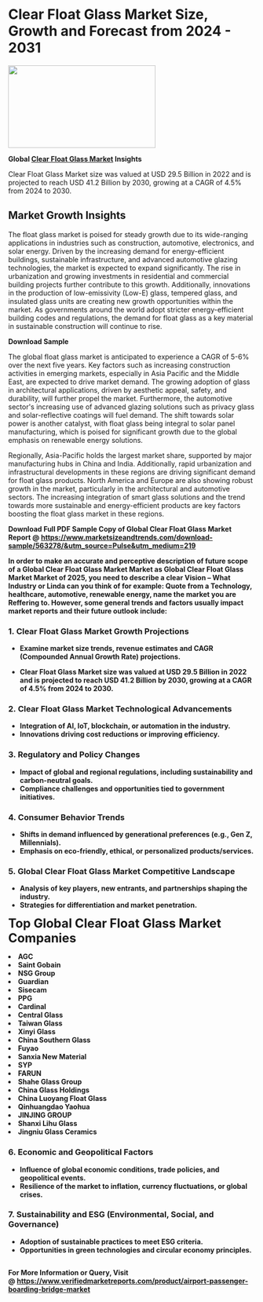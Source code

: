 <H1>Clear Float Glass Market Size, Growth and Forecast from 2024 - 2031</H1><img class="aligncenter size-medium wp-image-584254" src="https://thirdeyenews.in/wp-content/uploads/2024/09/Global-Market-Research-300x168.jpeg" alt="" width="300" height="168" /><p><strong>Global&nbsp;<a href="https://www.marketsizeandtrends.com/download-sample/563278/&amp;utm_source=Pulse&amp;utm_medium=219">Clear Float Glass Market</a> Insights</strong></p><p>Clear Float Glass Market size was valued at USD 29.5 Billion in 2022 and is projected to reach USD 41.2 Billion by 2030, growing at a CAGR of 4.5% from 2024 to 2030.</p><p><h2>Market Growth Insights</h2> <p>The float glass market is poised for steady growth due to its wide-ranging applications in industries such as construction, automotive, electronics, and solar energy. Driven by the increasing demand for energy-efficient buildings, sustainable infrastructure, and advanced automotive glazing technologies, the market is expected to expand significantly. The rise in urbanization and growing investments in residential and commercial building projects further contribute to this growth. Additionally, innovations in the production of low-emissivity (Low-E) glass, tempered glass, and insulated glass units are creating new growth opportunities within the market. As governments around the world adopt stricter energy-efficient building codes and regulations, the demand for float glass as a key material in sustainable construction will continue to rise.</p> <p><strong>Download Sample</strong></p> <p>The global float glass market is anticipated to experience a CAGR of 5-6% over the next five years. Key factors such as increasing construction activities in emerging markets, especially in Asia Pacific and the Middle East, are expected to drive market demand. The growing adoption of glass in architectural applications, driven by aesthetic appeal, safety, and durability, will further propel the market. Furthermore, the automotive sector's increasing use of advanced glazing solutions such as privacy glass and solar-reflective coatings will fuel demand. The shift towards solar power is another catalyst, with float glass being integral to solar panel manufacturing, which is poised for significant growth due to the global emphasis on renewable energy solutions.</p> <p>Regionally, Asia-Pacific holds the largest market share, supported by major manufacturing hubs in China and India. Additionally, rapid urbanization and infrastructural developments in these regions are driving significant demand for float glass products. North America and Europe are also showing robust growth in the market, particularly in the architectural and automotive sectors. The increasing integration of smart glass solutions and the trend towards more sustainable and energy-efficient products are key factors boosting the float glass market in these regions.</p> <p><strong></p><p><span class=""><strong>Download Full PDF Sample Copy of Global Clear Float Glass Market Report</strong> @ <a href="https://www.marketsizeandtrends.com/download-sample/563278/&amp;utm_source=Pulse&amp;utm_medium=219" target="_blank">https://www.marketsizeandtrends.com/download-sample/563278/&amp;utm_source=Pulse&amp;utm_medium=219</a></span></p><p>In order to make an accurate and perceptive description of future scope of a Global&nbsp;Clear Float Glass Market Market as Global&nbsp;Clear Float Glass Market Market of 2025, you need to describe a clear Vision &ndash; What Industry or Linda can you think of for example: Quote from a Technology, healthcare, automotive, renewable energy, name the market you are Reffering to. However, some general trends and factors usually impact market reports and their future outlook include:</p><h3>1.&nbsp;<strong>Clear Float Glass Market Growth Projections</strong></h3><ul><li>Examine market size trends, revenue estimates and CAGR (Compounded Annual Growth Rate) projections.</li><li><p>Clear Float Glass Market size was valued at USD 29.5 Billion in 2022 and is projected to reach USD 41.2 Billion by 2030, growing at a CAGR of 4.5% from 2024 to 2030.</p></li></ul><h3>2.&nbsp;<strong>Clear Float Glass Market Technological Advancements</strong></h3><ul><li>Integration of AI, IoT, blockchain, or automation in the industry.</li><li>Innovations driving cost reductions or improving efficiency.</li></ul><h3>3.&nbsp;<strong>Regulatory and Policy Changes</strong></h3><ul><li>Impact of global and regional regulations, including sustainability and carbon-neutral goals.</li><li>Compliance challenges and opportunities tied to government initiatives.</li></ul><h3>4.&nbsp;<strong>Consumer Behavior Trends</strong></h3><ul><li>Shifts in demand influenced by generational preferences (e.g., Gen Z, Millennials).</li><li>Emphasis on eco-friendly, ethical, or personalized products/services.</li></ul><h3>5.&nbsp;<strong>Global Clear Float Glass Market Competitive Landscape</strong></h3><ul><li>Analysis of key players, new entrants, and partnerships shaping the industry.</li><li>Strategies for differentiation and market penetration.</li></ul><p data-pm-slice="1 1 []"><span style="color: inherit; font-family: inherit; font-size: 25px;">Top Global Clear Float Glass Market Companies</span></p><div class="" data-test-id=""><p><li>AGC</li><li> Saint Gobain</li><li> NSG Group</li><li> Guardian</li><li> Sisecam</li><li> PPG</li><li> Cardinal</li><li> Central Glass</li><li> Taiwan Glass</li><li> Xinyi Glass</li><li> China Southern Glass</li><li> Fuyao</li><li> Sanxia New Material</li><li> SYP</li><li> FARUN</li><li> Shahe Glass Group</li><li> China Glass Holdings</li><li> China Luoyang Float Glass</li><li> Qinhuangdao Yaohua</li><li> JINJING GROUP</li><li> Shanxi Lihu Glass</li><li> Jingniu Glass Ceramics</li></p></div><h3>6.&nbsp;<strong>Economic and Geopolitical Factors</strong></h3><ul><li>Influence of global economic conditions, trade policies, and geopolitical events.</li><li>Resilience of the market to inflation, currency fluctuations, or global crises.</li></ul><h3>7.&nbsp;<strong>Sustainability and ESG (Environmental, Social, and Governance)</strong></h3><ul><li>Adoption of sustainable practices to meet ESG criteria.</li><li>Opportunities in green technologies and circular economy principles.</li></ul><h2><strong style="font-size: 14px;">For More Information or Query, Visit @&nbsp;</strong><a style="background-color: #ffffff; font-size: 14px;" href="https://www.marketsizeandtrends.com/report/clear-float-glass-market/" target="_blank">https://www.verifiedmarketreports.com/product/airport-passenger-boarding-bridge-market</a></h2>
